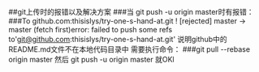##git上传时的报错以及解决方案
###当 git push -u origin master时有报错：
###To github.com:thisislys/try-one-s-hand-at.git ! [rejected]        master -> master (fetch first)error: failed to push some refs to'git@github.com:thisislys/try-one-s-hand-at.git' 说明github中的README.md文件不在本地代码目录中 需要执行命令：
###git pull --rebase origin master 然后 git push -u origin master 就OKl
